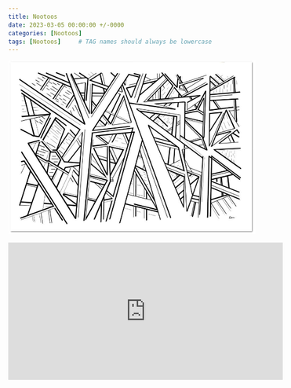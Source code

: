 ```yaml
---
title: Nootoos
date: 2023-03-05 00:00:00 +/-0000
categories: [Nootoos]
tags: [Nootoos]     # TAG names should always be lowercase
---
```



![Nootoos](/assets/img/tableaux/la-grande-eiffelle.jpg)

<iframe width="560" height="280" src="https://www.bandlab.com/embed/shout/?id=11c2564a6470ea11a94c0003ffd19c0f_0abbefb6da534c859db43d580164e6f4" frameborder="0" allowfullscreen></iframe>